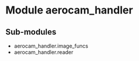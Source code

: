 Module aerocam_handler
======================

Sub-modules
-----------
* aerocam_handler.image_funcs
* aerocam_handler.reader